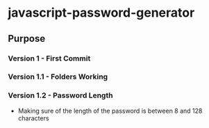 # javascript-password-generator

## Purpose

### Version 1 - First Commit

### Version 1.1 - Folders Working

### Version 1.2 - Password Length
* Making sure of the length of the password is between 8 and 128 characters
